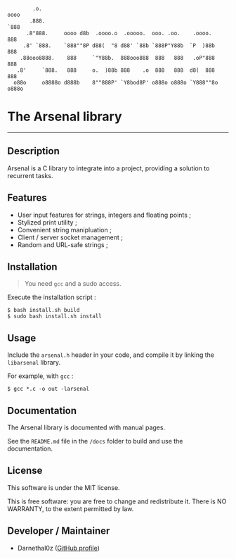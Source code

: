 ```
        .o.                                                         oooo  
       .888.                                                        `888  
      .8"888.     oooo d8b  .oooo.o  .ooooo.  ooo. .oo.    .oooo.    888  
     .8' `888.    `888""8P d88(  "8 d88' `88b `888P"Y88b  `P  )88b   888  
    .88ooo8888.    888     `"Y88b.  888ooo888  888   888   .oP"888   888  
   .8'     `888.   888     o.  )88b 888    .o  888   888  d8(  888   888  
  o88o     o8888o d888b    8""888P' `Y8bod8P' o888o o888o `Y888""8o o888o 
```

# The Arsenal library

---

## Description

Arsenal is a C library to integrate into a project, providing a solution to recurrent tasks.

## Features

- User input features for strings, integers and floating points ;
- Stylized print utility ;
- Convenient string manipluation ;
- Client / server socket management ;
- Random and URL-safe strings ;

## Installation

> You need `gcc` and a sudo access.

Execute the installation script : 

```
$ bash install.sh build
$ sudo bash install.sh install
```

## Usage

Include the `arsenal.h` header in your code, and compile it by linking the `libarsenal` library.

For example, with `gcc` : 

```
$ gcc *.c -o out -larsenal
```

## Documentation

The Arsenal library is documented with manual pages.

See the `README.md` file in the `/docs` folder to build and use the documentation.

## License

This software is under the MIT license.

This is free software: you are free to change and redistribute it. There is NO WARRANTY, to the extent permitted by law.

## Developer / Maintainer

- Darnethal0z ([GitHub profile](https://github.com/Darnethal0z))